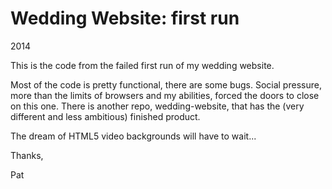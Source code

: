 Wedding Website: first run
===================
2014

This is the code from the failed first run of my wedding website.

Most of the code is pretty functional, there are some bugs. Social pressure, more than the limits of browsers and my abilities, forced the doors to close on this one. There is another repo, wedding-website, that has the (very different and less ambitious) finished product.

The dream of HTML5 video backgrounds will have to wait...

Thanks,

Pat
